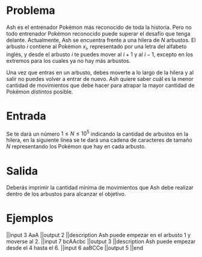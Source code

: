 # Problema

Ash es el entrenador Pokémon más reconocido de toda la historia. Pero no todo entrenador Pokémon reconocido puede superar el desafío que tenga delante. Actualmente, Ash se encuentra frente a una hilera de $N$ arbustos. El arbusto $i$ contiene al Pokémon $x_i$, representado por una letra del alfabeto inglés, y desde el arbusto $i$ te puedes mover al $i + 1$ y al $i - 1$, excepto en los extremos para los cuales ya no hay más arbustos.

Una vez que entras en un arbusto, debes moverte a lo largo de la hilera y al salir no puedes volver a entrar de nuevo. Ash quiere saber cuál es la menor cantidad de movimientos que debe hacer para atrapar la mayor cantidad de Pokémon *distintos* posible.

# Entrada

Se te dará un número $1 \leq N \leq 10^5$ indicando la cantidad de arbustos en la hilera, en la siguiente línea se te dará una cadena de caracteres de tamaño $N$ representando los Pokémon que hay en cada arbusto.

# Salida

Deberás imprimir la cantidad mínima de movimientos que Ash debe realizar dentro de los arbustos para alcanzar el objetivo.

# Ejemplos

||input
3
AaA
||output
2
||description
Ash puede empezar en el arbusto 1 y moverse al 2.
||input
7
bcAAcbc
||output
3
||description
Ash puede empezar desde el 4 hasta el 6.
||input
6
aaBCCe
||output
5
||end